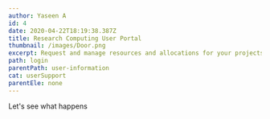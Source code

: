```yaml
---
author: Yaseen A
id: 4
date: 2020-04-22T18:19:38.387Z
title: Research Computing User Portal
thumbnail: /images/Door.png
excerpt: Request and manage resources and allocations for your projects.
path: login
parentPath: user-information
cat: userSupport
parentEle: none
---
```

Let's see what happens
